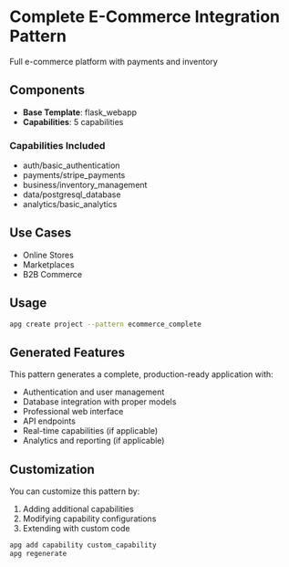 # Complete E-Commerce Integration Pattern

Full e-commerce platform with payments and inventory

## Components

- **Base Template**: flask_webapp
- **Capabilities**: 5 capabilities

### Capabilities Included

- auth/basic_authentication
- payments/stripe_payments
- business/inventory_management
- data/postgresql_database
- analytics/basic_analytics

## Use Cases

- Online Stores
- Marketplaces
- B2B Commerce

## Usage

```bash
apg create project --pattern ecommerce_complete
```

## Generated Features

This pattern generates a complete, production-ready application with:

- Authentication and user management
- Database integration with proper models
- Professional web interface
- API endpoints
- Real-time capabilities (if applicable)
- Analytics and reporting (if applicable)

## Customization

You can customize this pattern by:

1. Adding additional capabilities
2. Modifying capability configurations
3. Extending with custom code

```bash
apg add capability custom_capability
apg regenerate
```
